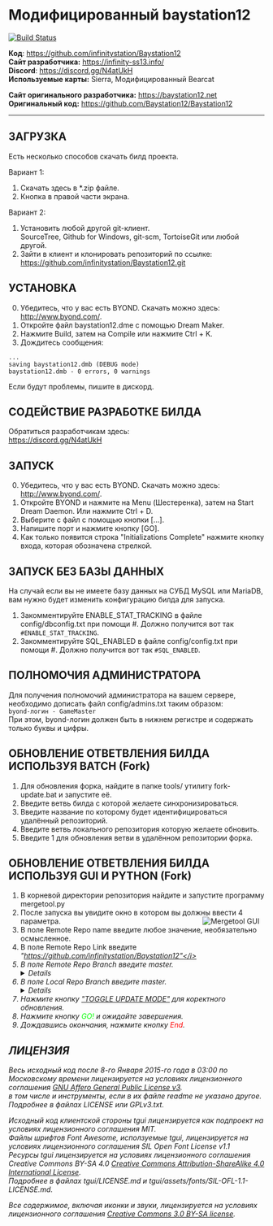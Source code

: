 # Модифицированный baystation12
[![Build Status](https://travis-ci.org/infinitystation/Baystation12.svg?branch=master)](https://travis-ci.org/infinitystation/Baystation12)  

**Код**: https://github.com/infinitystation/Baystation12  
**Сайт разработчика:** https://infinity-ss13.info/  
**Discord**: https://discord.gg/N4atUkH  
**Используемые карты:** Sierra, Модифицированный Bearcat 

**Сайт оригинального разработчика:** https://baystation12.net  
**Оригинальный код:** https://github.com/Baystation12/Baystation12  

---

## ЗАГРУЗКА

Есть несколько способов скачать билд проекта.

Вариант 1:  
1. Скачать здесь в *.zip файле.  
2. Кнопка в правой части экрана.

Вариант 2:  
1. Установить любой другой git-клиент.  
SourceTree, Github for Windows, git-scm, TortoiseGit или любой другой.  
2. Зайти в клиент и клонировать репозиторий по ссылке:  
https://github.com/infinitystation/Baystation12.git

## УСТАНОВКА
0. Убедитесь, что у вас есть BYOND. Скачать можно здесь: http://www.byond.com/.  
1. Откройте файл baystation12.dme с помощью Dream Maker.
2. Нажмите Build, затем на Compile или нажмите Ctrl + K.
3. Дождитесь сообщения:  
```
...
saving baystation12.dmb (DEBUG mode)
baystation12.dmb - 0 errors, 0 warnings
```  
Если будут проблемы, пишите в дискорд.

## СОДЕЙСТВИЕ РАЗРАБОТКЕ БИЛДА
Обратиться разработчикам здесь:  
https://discord.gg/N4atUkH  

## ЗАПУСК
0. Убедитесь, что у вас есть BYOND. Скачать можно здесь: http://www.byond.com/.  
1. Откройте BYOND и нажмите на Menu (Шестеренка), затем на Start Dream Daemon. Или нажмите Ctrl + D.
2. Выберите с файл с помощью кнопки [...].
3. Напишите порт и нажмите кнопку [GO].
4. Как только появится строка "Initializations Complete" нажмите кнопку входа, которая обозначена стрелкой.

## ЗАПУСК БЕЗ БАЗЫ ДАННЫХ
На случай если вы не имеете базу данных на СУБД MySQL или MariaDB, вам нужно будет изменить конфигурацию билда для запуска.  
1. Закомментируйте ENABLE_STAT_TRACKING в файле config/dbconfig.txt при помощи #. Должно получится вот так `#ENABLE_STAT_TRACKING`.
2. Закомментируйте SQL_ENABLED в файле config/config.txt при помощи #. Должно получится вот так `#SQL_ENABLED`.  

## ПОЛНОМОЧИЯ АДМИНИСТРАТОРА
Для получения полномочий администратора на вашем сервере, необходимо дописать файл config/admins.txt таким образом:  
`byond-логин - GameMaster`  
При этом, byond-логин должен быть в нижнем регистре и содержать только буквы и цифры.

## ОБНОВЛЕНИЕ ОТВЕТВЛЕНИЯ БИЛДА ИСПОЛЬЗУЯ BATCH (Fork)
1. Для обновления форка, найдите в папке tools/ утилиту fork-update.bat и запустите её.
2. Введите ветвь билда с которой желаете синхронизироваться.
3. Введите название по которому будет идентифицироваться удалённый репозиторий.
4. Введите ветвь локального репозитория которую желаете обновить.
5. Введите 1 для обновления ветви в удалённом репозитории форка.

## ОБНОВЛЕНИЕ ОТВЕТВЛЕНИЯ БИЛДА ИСПОЛЬЗУЯ GUI И PYTHON (Fork)
1. В корневой директории репозитория найдите и запустите программу mergetool.py
2. После запуска вы увидите окно в котором вы должны ввести 4 параметра. <img src="https://pp.userapi.com/c857436/v857436830/1499d/TR6XdraONeA.jpg" alt="Mergetool GUI" style="float: right; margin-right: 10px;">
3. В поле Remote Repo name введите любое значение, необязательно осмысленное.
4. В поле Remote Repo Link введите <i>"https://github.com/infinitystation/Baystation12"</i>
5. В поле Remote Repo Branch введите master.<details>или другую ветку изменения которой вы хотите перенести на свою ветвь.</details>
6. В поле Local Repo Branch введите master.<details>или другую ветку которую вы хотите обновить.</details>
7. Нажмите кнопку <u>"TOGGLE UPDATE MODE"</u> для коректного обновления.
8. Нажмите кнопку <font color='#00ff00'>GO!</font> и ожидайте завершения.
9. Дождавшись окончания, нажмите кнопку <font color='#ff0000'>End</font>.

## ЛИЦЕНЗИЯ
Весь исходный код после 8-го Января 2015-го года в 03:00 по Московскому времени лицензируется на условиях лицензионного соглашения [GNU Affero General Public License v3](http://www.gnu.org/licenses/agpl.html).  
в том числе и инструменты, если в их файле readme не указано другое. Подробнее в файлах LICENSE или GPLv3.txt.  

Исходный код клиентской стороны tgui лицензируется как подпроект на условиях лицензионного соглашения MIT.  
Файлы шрифтов Font Awesome, исползуемые tgui, лицензируется на условиях лицензионного соглашения SIL Open Font License v1.1  
Ресурсы tgui лицензируется на условиях лицензионного соглашения Creative Commons BY-SA 4.0 [Creative Commons Attribution-ShareAlike 4.0 International License](http://creativecommons.org/licenses/by-sa/4.0/).  
Подробнее в файлах tgui/LICENSE.md и tgui/assets/fonts/SIL-OFL-1.1-LICENSE.md.  

Все содержимое, включая иконки и звуки, лицензируется на условиях лицензионного соглашения [Creative Commons 3.0 BY-SA license](http://creativecommons.org/licenses/by-sa/3.0/).
